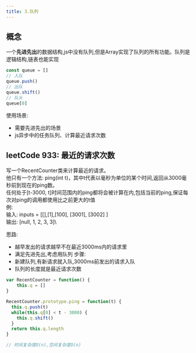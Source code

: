 ```yaml
---
title: 3.队列
---
```

## 概念
一个**先进先出**的数据结构,js中没有队列,但是Array实现了队列的所有功能。队列是逻辑结构,链表也能实现
```js
const queue = []
// 入队
queue.push()
// 出队
queue.shift()
// 队头
queue[0]
```
使用场景: 
- 需要先进先出的场景
- js异步中的任务队列、计算最近请求次数

## leetCode 933: 最近的请求次数
写一个RecentCounter类来计算最近的请求。\
他只有一个方法: ping(int t)，其中t代表以毫秒为单位的某个时间,返回从3000毫秒前到现在的ping数。\
任何处于[t-3000, t]时间范围内的ping都将会被计算在内,包括当前的ping,保证每次对ping的调用都使用比之前更大的t值\
例:\
输入: inputs = [[],[1],[100], [3001], [3002] ]\
输出: [null, 1, 2, 3, 3]\


思路:
- 越早发出的请求越早不在最近3000ms内的请求里
- 满足先进先出,考虑用队列
步骤:
- 新建队列,有新请求就入队,3000ms前发出的请求入队
- 队列的长度就是最近请求次数
```js
var RecentCounter = function() {
    this.q = []
}

RecentCounter.prototype.ping = function(t) {
  this.q.push(t)
  while(this.q[0] < t - 3000) {
    this.q.shift()
  }
  return this.q.length
}

// 时间复杂度O(n),空间复杂度O(n)
```